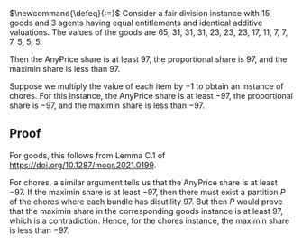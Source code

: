 <span class="invisible">
$\newcommand{\defeq}{:=}$
</span>
Consider a fair division instance with 15 goods and 3 agents having equal entitlements
and identical additive valuations. The values of the goods are
65, 31, 31, 31, 23, 23, 23, 17, 11, 7, 7, 7, 5, 5, 5.

Then the AnyPrice share is at least 97, the proportional share is 97,
and the maximin share is less than 97.

Suppose we multiply the value of each item by $-1$ to obtain an instance of chores.
For this instance, the AnyPrice share is at least $-97$, the proportional share is $-97$,
and the maximin share is less than $-97$.

## Proof

For goods, this follows from Lemma C.1 of <https://doi.org/10.1287/moor.2021.0199>.

For chores, a similar argument tells us that the AnyPrice share is at least $-97$.
If the maximin share is at least $-97$, then there must exist a partition $P$ of the chores
where each bundle has disutility 97. But then $P$ would prove that the maximin share
in the corresponding goods instance is at least 97, which is a contradiction.
Hence, for the chores instance, the maximin share is less than $-97$.
